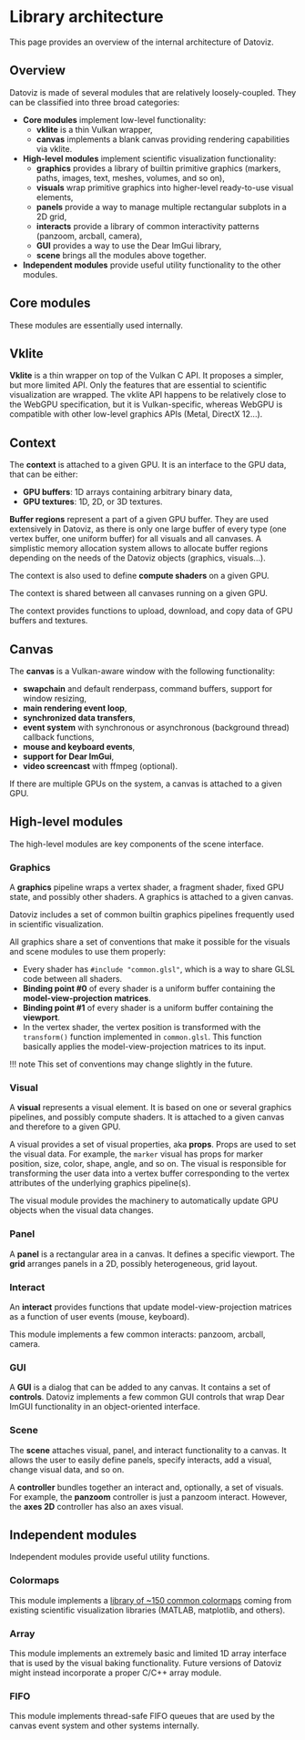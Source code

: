 # Library architecture

This page provides an overview of the internal architecture of Datoviz.


## Overview

Datoviz is made of several modules that are relatively loosely-coupled. They can be classified into three broad categories:

* **Core modules** implement low-level functionality:
    * **vklite** is a thin Vulkan wrapper,
    * **canvas** implements a blank canvas providing rendering capabilities via vklite.
* **High-level modules** implement scientific visualization functionality:
    * **graphics** provides a library of builtin primitive graphics (markers, paths, images, text, meshes, volumes, and so on),
    * **visuals** wrap primitive graphics into higher-level ready-to-use visual elements,
    * **panels** provide a way to manage multiple rectangular subplots in a 2D grid,
    * **interacts** provide a library of common interactivity patterns (panzoom, arcball, camera),
    * **GUI** provides a way to use the Dear ImGui library,
    * **scene** brings all the modules above together.
* **Independent modules** provide useful utility functionality to the other modules.


## Core modules

These modules are essentially used internally.

## Vklite

**Vklite** is a thin wrapper on top of the Vulkan C API. It proposes a simpler, but more limited API. Only the features that are essential to scientific visualization are wrapped. The vklite API happens to be relatively close to the WebGPU specification, but it is Vulkan-specific, whereas WebGPU is compatible with other low-level graphics APIs (Metal, DirectX 12...).


## Context

The **context** is attached to a given GPU. It is an interface to the GPU data, that can be either:

* **GPU buffers**: 1D arrays containing arbitrary binary data,
* **GPU textures**: 1D, 2D, or 3D textures.

**Buffer regions** represent a part of a given GPU buffer. They are used extensively in Datoviz, as there is only one large buffer of every type (one vertex buffer, one uniform buffer) for all visuals and all canvases. A simplistic memory allocation system allows to allocate buffer regions depending on the needs of the Datoviz objects (graphics, visuals...).

The context is also used to define **compute shaders** on a given GPU.

The context is shared between all canvases running on a given GPU.

The context provides functions to upload, download, and copy data of GPU buffers and textures.


## Canvas

The **canvas** is a Vulkan-aware window with the following functionality:

* **swapchain** and default renderpass, command buffers, support for window resizing,
* **main rendering event loop**,
* **synchronized data transfers**,
* **event system** with synchronous or asynchronous (background thread) callback functions,
* **mouse and keyboard events**,
* **support for Dear ImGui**,
* **video screencast** with ffmpeg (optional).

If there are multiple GPUs on the system, a canvas is attached to a given GPU.


## High-level modules

The high-level modules are key components of the scene interface.

### Graphics

A **graphics** pipeline wraps a vertex shader, a fragment shader, fixed GPU state, and possibly other shaders. A graphics is attached to a given canvas.

Datoviz includes a set of common builtin graphics pipelines frequently used in scientific visualization.

All graphics share a set of conventions that make it possible for the visuals and scene modules to use them properly:

* Every shader has `#include "common.glsl"`, which is a way to share GLSL code between all shaders.
* **Binding point #0** of every shader is a uniform buffer containing the **model-view-projection matrices**.
* **Binding point #1** of every shader is a uniform buffer containing the **viewport**.
* In the vertex shader, the vertex position is transformed with the `transform()` function implemented in `common.glsl`. This function basically applies the model-view-projection matrices to its input.

!!! note
    This set of conventions may change slightly in the future.


### Visual

A **visual** represents a visual element. It is based on one or several graphics pipelines, and possibly compute shaders. It is attached to a given canvas and therefore to a given GPU.

A visual provides a set of visual properties, aka **props**. Props are used to set the visual data. For example, the `marker` visual has props for marker position, size, color, shape, angle, and so on. The visual is responsible for transforming the user data into a vertex buffer corresponding to the vertex attributes of the underlying graphics pipeline(s).

The visual module provides the machinery to automatically update GPU objects when the visual data changes.


### Panel

A **panel** is a rectangular area in a canvas. It defines a specific viewport. The **grid** arranges panels in a 2D, possibly heterogeneous, grid layout.


### Interact

An **interact** provides functions that update model-view-projection matrices as a function of user events (mouse, keyboard).

This module implements a few common interacts: panzoom, arcball, camera.


### GUI

A **GUI** is a dialog that can be added to any canvas. It contains a set of **controls**. Datoviz implements a few common GUI controls that wrap Dear ImGUI functionality in an object-oriented interface.


### Scene

The **scene** attaches visual, panel, and interact functionality to a canvas. It allows the user to easily define panels, specify interacts, add a visual, change visual data, and so on.

A **controller** bundles together an interact and, optionally, a set of visuals. For example, the **panzoom** controller is just a panzoom interact. However, the **axes 2D** controller has also an axes visual.


## Independent modules

Independent modules provide useful utility functions.

### Colormaps

This module implements a [library of ~150 common colormaps](../reference/colormaps.md) coming from existing scientific visualization libraries (MATLAB, matplotlib, and others).


### Array

This module implements an extremely basic and limited 1D array interface that is used by the visual baking functionality. Future versions of Datoviz might instead incorporate a proper C/C++ array module.


### FIFO

This module implements thread-safe FIFO queues that are used by the canvas event system and other systems internally.
